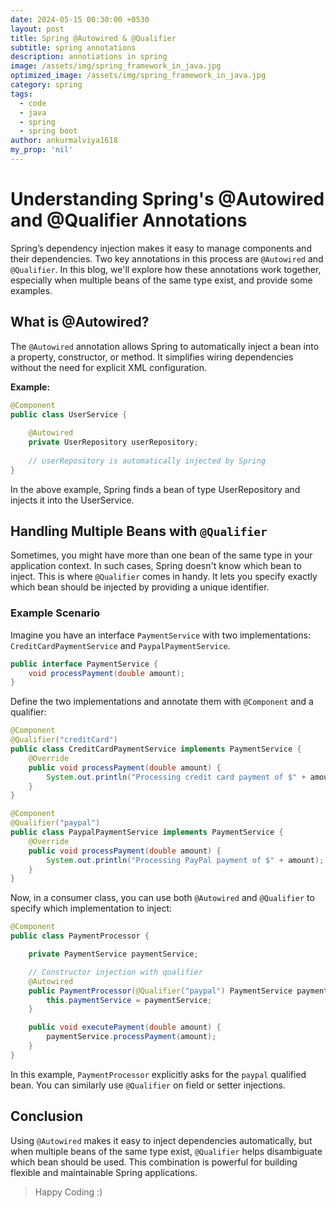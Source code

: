 ```yaml
---
date: 2024-05-15 00:30:00 +0530
layout: post
title: Spring @Autowired & @Qualifier
subtitle: spring annotations
description: annotiations in spring
image: /assets/img/spring_framework_in_java.jpg
optimized_image: /assets/img/spring_framework_in_java.jpg
category: spring
tags:
  - code
  - java
  - spring
  - spring boot
author: ankurmalviya1618
my_prop: 'nil'
---
```


# Understanding Spring's @Autowired and @Qualifier Annotations

Spring’s dependency injection makes it easy to manage components and their dependencies. Two key annotations in this process are `@Autowired` and `@Qualifier`. In this blog, we'll explore how these annotations work together, especially when multiple beans of the same type exist, and provide some examples.

## What is @Autowired?

The `@Autowired` annotation allows Spring to automatically inject a bean into a property, constructor, or method. It simplifies wiring dependencies without the need for explicit XML configuration.

**Example:**

```java
@Component
public class UserService {
    
    @Autowired
    private UserRepository userRepository;
    
    // userRepository is automatically injected by Spring
}
```

In the above example, Spring finds a bean of type UserRepository and injects it into the UserService.

## Handling Multiple Beans with `@Qualifier`

Sometimes, you might have more than one bean of the same type in your application context. In such cases, Spring doesn't know which bean to inject. This is where `@Qualifier` comes in handy. It lets you specify exactly which bean should be injected by providing a unique identifier.

### Example Scenario

Imagine you have an interface `PaymentService` with two implementations: `CreditCardPaymentService` and `PaypalPaymentService`.

```java
public interface PaymentService {
    void processPayment(double amount);
}
```

Define the two implementations and annotate them with `@Component` and a qualifier:

```java
@Component
@Qualifier("creditCard")
public class CreditCardPaymentService implements PaymentService {
    @Override
    public void processPayment(double amount) {
        System.out.println("Processing credit card payment of $" + amount);
    }
}

@Component
@Qualifier("paypal")
public class PaypalPaymentService implements PaymentService {
    @Override
    public void processPayment(double amount) {
        System.out.println("Processing PayPal payment of $" + amount);
    }
}
```

Now, in a consumer class, you can use both `@Autowired` and `@Qualifier` to specify which implementation to inject:

```java
@Component
public class PaymentProcessor {

    private PaymentService paymentService;

    // Constructor injection with qualifier
    @Autowired
    public PaymentProcessor(@Qualifier("paypal") PaymentService paymentService) {
        this.paymentService = paymentService;
    }

    public void executePayment(double amount) {
        paymentService.processPayment(amount);
    }
}
```

In this example, `PaymentProcessor` explicitly asks for the `paypal` qualified bean. You can similarly use `@Qualifier` on field or setter injections.

## Conclusion
Using `@Autowired` makes it easy to inject dependencies automatically, but when multiple beans of the same type exist, `@Qualifier` helps disambiguate which bean should be used. This combination is powerful for building flexible and maintainable Spring applications.

> Happy Coding :)